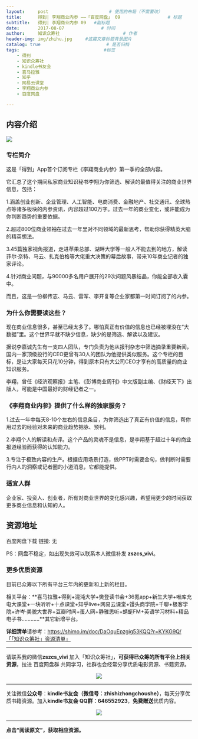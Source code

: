 ```yaml
---
layout:     post                       # 使用的布局（不需要改）
title:      得到| 李翔商业内参 ——「百度网盘」 09                  # 标题 
subtitle:   得到| 李翔商业内参 09   #副标题
date:       2017-08-07              # 时间
author:     知识众筹社                        # 作者
header-img: img/zhihu.jpg     #这篇文章标题背景图片
catalog: true                         # 是否归档
tags:                                #标签
    - 得到
    - 知识众筹社
    - kindle书友会
    - 喜马拉雅
    - 知乎
    - 网易云课堂
    - 李翔商业内参
    - 百度网盘

---
```


## 内容介绍

![](https://ww2.sinaimg.cn/large/006tKfTcly1fixbo2kiz4j311i0tstdz.jpg)
### 专栏简介
这是「得到」App首个订阅专栏《李翔商业内参》第一季的全部内容。

它汇总了这个期间私家商业知识秘书李翔为你筛选、解读的最值得关注的商业世界信息，包括：

1.涵盖创业创新、企业管理、人工智能、电商消费、金融地产、社交通讯、全球热点等诸多板块的内参资讯，内容超过100万字。过去一年的商业变化，或许能成为你判断趋势的重要依据。

2.超过800位商业领袖在过去一年里对不同领域的最新思考，帮助你获得精英大脑的精英想法。

3.45篇独家视角报道，走进苹果总部、湖畔大学等一般人不能去到的地方，解读菲尔·奈特、马云、扎克伯格等大佬重大决策的幕后故事，带来10年商业记者的独家评论。

4.针对商业问题，与90000多名用户展开的29次问题风暴结晶，你能全部收入囊中。

而且，这是一份柳传志、马云、雷军、李开复等企业家都第一时间订阅了的内参。


### 为什么你需要读这些？

现在商业信息很多，甚至已经太多了。哪怕真正有价值的信息也已经被埋没在“大数据”里。这个世界早就不缺少信息，缺少的是筛选、解读以及建议。

据说李嘉诚先生有一支四人团队，专门负责为他从报刊杂志中筛选摘录重要新闻，国内一家顶级投行的CEO更曾有30人的团队为他提供类似服务。这个专栏的目标，是让大家每天只花10分钟，得到原本只有大公司CEO才享有的高质量的商业知识服务。

李翔，曾任《经济观察报》主笔、《彭博商业周刊》中文版副主编、《财经天下》出版人，可能是中国最好的财经记者之一。

### 《李翔商业内参》提供了什么样的独家服务？

1.过去一年中每天8-10个左右的信息条目，为你筛选出了真正有价值的信息，帮你用过去的经验对未来的商业趋势把脉、预判。

2.李翔个人的解读和点评。这个产品的灵魂不是信息，是李翔基于超过十年的商业报道经验而获得的认知能力。

3.专注于极致内容的生产。根据应用场景打造，做PPT时需要金句，做判断时需要行内人的洞察或记者圈的小道消息，它都能提供。

### 适宜人群
企业家、投资人、创业者，所有对商业世界的变化感兴趣，希望用更少的时间获取更多商业信息和认知的人。


## 资源地址

百度网盘下载 链接:  无

PS：网盘不稳定，如出现失效可以联系本人微信补发 **zszcs_vivi**。


### 更多优质资源

目前已众筹以下所有平台三年内的更新和上新的栏目。

相关平台：**喜马拉雅+得到+混沌大学+樊登读书会+36氪app+新生大学+唯库充电大课堂+一块听听+十点课堂+知乎live+网易云课堂+馒头商学院+千聊+极客学院+许岑·美貌大世界+豆瓣时间+蛋人网+静雅思听+蜻蜓FM+英语学习材料+精品电子书…………**其它新增平台。

**详细清单**请参考：https://shimo.im/doc/DaOquEpzgig53KQQ?r=KYKG9Q/「「知识众筹社」资源清单」

-------

请联系我的微信**zszcs_vivi** 加入「知识众筹社」，**可获得已众筹的所有平台上相关资源**，拉进 百度网盘群 共同学习，社群也会经常分享优质电影资源、书籍资源。

<center>
    <p><img src="https://ww2.sinaimg.cn/large/006tKfTcgy1fix91fasqoj3076076q31.jpg" align="center"></p>
</center>


-------

关注微信**公众号**：**kindle书友会（微信号：zhishizhongchoushe）**，每天分享优质书籍资源。加入**kindle书友会 QQ群：646552923**，**免费赠送**优质内容。

<center>
    <p><img src="https://ww1.sinaimg.cn/large/006tKfTcgy1fix8tn1wqaj3076076dfx.jpg"></p>
</center>



-------

**点击“阅读原文”，获取相应资源。**


